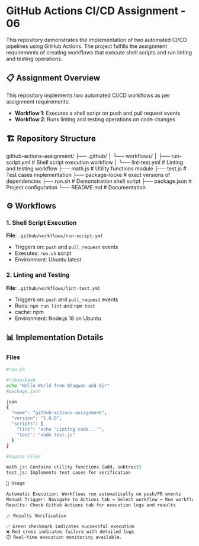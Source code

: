 # GitHub Actions CI/CD Assignment - 06

This repository demonstrates the implementation of two automated CI/CD pipelines using GitHub Actions. The project fulfills the assignment requirements of creating workflows that execute shell scripts and run linting and testing operations.

## 📋 Assignment Overview

This repository implements two automated CI/CD workflows as per assignment requirements:
- **Workflow 1**: Executes a shell script on push and pull request events
- **Workflow 2**: Runs linting and testing operations on code changes

## 🏗️ Repository Structure
github-actions-assignment/
├── .github/
│ └── workflows/
│ ├── run-script.yml # Shell script execution workflow
│ └── lint-test.yml # Linting and testing workflow
├── math.js # Utility functions module
├── test.js # Test cases implementation
├── package-locke # exact versions of dependencies
├── run.sh # Demonstration shell script
├── package.json # Project configuration
└── README.md # Documentation


## ⚙️ Workflows

### 1. Shell Script Execution
**File**: `.github/workflows/run-script.yml`
- Triggers on: `push` and `pull_request` events
- Executes: `run.sh` script
- Environment: Ubuntu latest

### 2. Linting and Testing  
**File**: `.github/workflows/lint-test.yml`
- Triggers on: `push` and `pull_request` events
- Runs: `npm run lint` and `npm test`
- cache: npm 
- Environment: Node.js 18 on Ubuntu

## 📊 Implementation Details

### Files
```bash
#run.sh

#!/bin/bash
echo "Hello World from Bhagwan and Sir"
#package.json

json
{
  "name": "github-actions-assignment",
  "version": "1.0.0",
  "scripts": {
    "lint": "echo 'Linting code...'",
    "test": "node test.js"
  }
}

#Source Files

math.js: Contains utility functions (add, subtract)
test.js: Implements test cases for verification

🚀 Usage

Automatic Execution: Workflows run automatically on push/PR events
Manual Trigger: Navigate to Actions tab → Select workflow → Run workflow
Results: Check GitHub Actions tab for execution logs and results

📈 Results Verification

✅ Green checkmark indicates successful execution
❌ Red cross indicates failure with detailed logs
⏱️ Real-time execution monitoring available.
